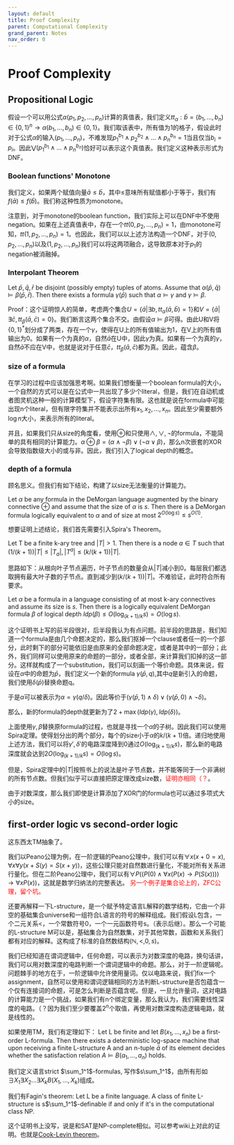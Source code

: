 ```yaml
---
layout: default
title: Proof Complexity
parent: Computational Complexity
grand_parent: Notes
nav_order: 0
---
```


# Proof Complexity 

## Propositional Logic

假设一个可以用公式$\alpha(p_1, p_2, ..., p_n)$计算的真值表，我们定义$tt_{\alpha}: \bar{b} = (b_1, ..., b_n) \in \{0,1\}^n \rightarrow \alpha(b_1, ..., b_n) \in \{0,1\}$。我们取该表中，所有值为1的格子，假设此时对于公式$\alpha$的输入$(p_1,...,p_n)$，不难发现$p_1^{b_1} \wedge p_2^{b_2} \wedge ... \wedge p_n^{b_n} = 1$当且仅当$b_i = p_i$。因此$\bigvee{(p_1^{b_1}\wedge ... \wedge p_n^{b_n})}$恰好可以表示这个真值表。我们定义这种表示形式为DNF。

### Boolean functions' Monotone
我们定义，如果两个赋值向量$\bar{a}\leq \bar{b}$，其中$\leq$意味所有赋值都小于等于，我们有$f(\bar{a}) \leq f(\bar{b})$。我们称这种性质为monotone。

注意到，对于monotone的boolean function，我们实际上可以在DNF中不使用negation。如果在上述真值表中，存在一个$tt(0,p_2,...,p_n) = 1$，由monotone可知，$tt(1,p_2,...,p_n) = 1$。也因此，我们可以以上述方法构造一个DNF，对于$(0,p_2,...,p_n)$以及$(1,p_2,...,p_n)$我们可以将这两项融合，这导致原本对于$p_1$的negation被消融掉。

### Interpolant Theorem
Let $\bar{p}, \bar{q}, \bar{r}$ be disjoint (possibly empty) tuples of atoms. Assume that $\alpha(\bar{p}, \bar{q}) \models \beta(\bar{p}, \bar{r})$. Then there exists a formula $\gamma(\bar{p})$ such that $\alpha \models \gamma$ and $\gamma \models \beta$.

Proof：这个证明惊人的简单，考虑两个集合$U = \{\bar{a} | \exists {b},tt_{\alpha}(\bar{a}, \bar{b}) = 1\}$和$V = \{\bar{a} | \exists \bar{c}, tt_{\beta}(\bar{a}, \bar{c}) = 0\}$。我们断言这两个集合不交。由假设$\alpha \models \beta$可得。由此U和V将$\{0,1\}^*$划分成了两类，存在一个$\gamma$，使得在U上的所有值输出为1，在V上的所有值输出为0。如果有一个为真的$\alpha$，自然$\bar{a}$在U中，因此$\gamma$为真。如果有一个为真的$\gamma$，自然$\bar{a}$不应在V中，也就是说对于任意$\bar{c}$，$tt_{\beta}(\bar{a}, \bar{c})$都为真。因此，蕴含$\beta$。

### size of a formula
在学习的过程中应该加强思考啊。如果我们想衡量一个boolean formula的大小，一个自然的方式可以是在公式中一共出现了多少个literal，但是，我们在自动机或者图灵机这种一般的计算模型下，假设字符集有限。这也就是说在formula中可能出现n个literal，但有限字符集并不能表示出所有$x_1, x_2,..., x_n$。因此至少需要额外$\log{n}$大小，来表示所有的literal。

并且，如果我们只从size的角度看，使用$\oplus$和只使用$\wedge,\vee,\neg$的formula，不能简单的具有相同的计算能力。$\alpha \oplus \beta = (\alpha \wedge \neg \beta) \vee (\neg \alpha \vee \beta)$，那么n次嵌套的XOR会导致指数级大小的或与非。因此，我们引入了logical depth的概念。

### depth of a formula
顾名思义。但我们有如下结论，构建了以size无法衡量的计算能力。

Let $\alpha$ be any formula in the DeMorgan language augmented by the binary connective $\oplus$ and assume that the size of $\alpha$ is $s$. Then there is a DeMorgan formula logically equivalent to $\alpha$ and of size at most $2^{O(\log{s})} \le s^{O(1)}$.

想要证明上述结论，我们首先需要引入Spira's Theorem。

Let T be a finite k-ary tree and $|T| > 1$. Then there is a node $a \in T$ such that $(1/(k+1))|T| \le |T_a|, |T^a| \le (k/(k+1))|T|$.

思路如下：从根向叶子节点遍历，叶子节点的数量会从$|T|$减小到0。每层我们都选取拥有最大叶子数的子节点。直到减少到$(k/(k+1))|T|$。不难验证，此时符合所有要求。

Let $\alpha$ be a formula in a language consisting of at most k-ary connectives and assume its size is $s$. Then there is a logically equivalent DeMorgan formula $\beta$ of logical depth $ldp(\beta) \le O(\log_{(k+1)/k}{s}) = O(\log{s})$.

这个证明书上写的前半段很对，后半段我认为有点问题。前半段的思路是，我们知道一个formula是由几个命题决定的，那么我们抠掉一个clause或者任一的一个部分，此时剩下的部分可能依旧是由原来的全部命题决定，或者是其中的一部分；此外，我们同样可以使用原来的命题的一部分，或者全部，来计算我们扣掉的这一部分。这样就构成了一个substitution，我们可以刻画一个等价命题。具体来说，假设在$\alpha$中的命题为$\bar{p}$，我们定义一个新的formula $\gamma(\bar{p}, q)$,其中$q$是新引入的命题，我们使用$\delta(\bar{p})$替换命题q。

于是$\alpha$可以被表示为$\alpha = \gamma(q/\delta)$。因此等价于$(\gamma(\bar{p},1)\wedge\delta)\vee(\gamma(\bar{p},0)\wedge\neg\delta)$。

那么，新的formula的depth就更新为了$2 + \max{(ldp(\gamma), ldp(\delta))}$。

上面使用$\gamma, \beta$替换原formula的过程，也就是寻找一个$\alpha$的子树。因此我们可以使用Spira定理。使得划分出的两个部分，每个的size小于$\alpha$的$k/(k+1)$倍。递归地使用上述方法，我们可以将$\gamma', \delta'$的电路深度降到0通过$O(\log_{(k+1)/k}s)$，那么新的电路深度就会达到$2O(\log_{(k+1)/k}s) = O(\log{s})$。

但是，Spira定理中的$|T|$按照书上的说法是叶子节点数，并不能等同于一个非满树的所有节点数。但我们似乎可以直接把原定理改成size数，<font color="red">证明亦相同（？</font>。

由于对数深度，那么我们即使是计算添加了XOR门的formula也可以通过多项式大小的size。


## first-order logic vs second-order logic

这东西太TM抽象了。

我们以Peano公理为例，在一阶逻辑的Peano公理中，我们可以有$\forall x(x + 0 = x), \forall x\forall y(x + S(y) = S(x+y))$，这些公理只能对自然数进行量化，不能对所有关系进行量化。但在二阶Peano公理中，我们可以有$\forall P ((P(0) \wedge \forall x(P(x) \rightarrow P(S(x)))) \rightarrow \forall x P(x))$，这就是数学归纳法的完整表达。<font color="red"> 另一个例子是集合论上的，ZFC公理，留个坑。</font>

还要再解释一下L-structure，是一个赋予特定语言L解释的数学结构，它由一个非空的基础集合universe和一组符合L语言的符号的解释组成。我们假设L包含，一个二元关系$<$，一个常数符号0，一个一元函数符号s。（表示后继）。那么一个可能的L-structure M可以是，基础集合为自然数集，对于其他常数，函数和关系我们都有对应的解释。这构成了标准的自然数结构$(\mathbb{N}, <, 0, s)$。

我们已经知道在谓词逻辑中，任何命题，可以表示为对数深度的电路，换句话讲，我们可以用对数深度的电路判断一个谓词逻辑中的命题。那么，对于一阶逻辑呢。问题棘手的地方在于，一阶逻辑中允许使用量词。仅以电路来说，我们fix一个assignment，自然可以使用和谓词逻辑相同的方法判断L-structure是否包蕴含一个仅有连接词的命题，可是怎么判断是否蕴含呢。但是，一旦允许量词，这对电路的计算能力是一个挑战，如果我们有n个绑定变量，那么我认为，我们需要线性深度的电路。（？因为我们至少要覆盖$2^n$个取值，再使用对数深度构造逻辑电路，就是线性的。

如果使用TM，我们有定理如下：
Let L be finite and let $B(x_1, ..., x_n)$ be a first-order L-formula. Then there exists a deterministic log-space machine that upon receiving a finite L-structure A and an n-tuple $\bar{a}$ of its element decides whether the satisfaction relation $A \models B(a_1, ..., a_n)$ holds.

我们定义语言strict $\sum_1^1$-formulas, 写作$s\sum_1^1$，由所有形如$\exists X_1\exists X_2 ... \exists X_k B(X_1,...,X_k)$组成。

我们有Fagin's theorem: Let L be a finite language. A class of finite L-structure is s$\sum_1^1$-definable if and only if it's in the computational class NP.

这个证明书上没写，说是和SAT是NP-complete相似。可以参考wiki上对此的证明。也就是[Cook-Levin theorem](https://en.wikipedia.org/wiki/Cook%E2%80%93Levin_theorem#cite_note-6)。

